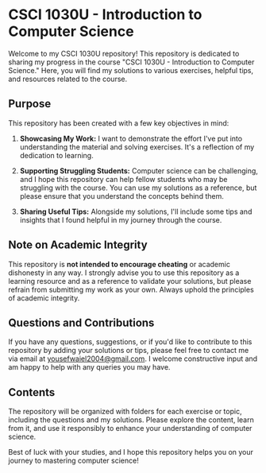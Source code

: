 # CSCI 1030U - Introduction to Computer Science

Welcome to my CSCI 1030U repository! This repository is dedicated to sharing my progress in the course "CSCI 1030U - Introduction to Computer Science." Here, you will find my solutions to various exercises, helpful tips, and resources related to the course. 

## Purpose
This repository has been created with a few key objectives in mind:

1. **Showcasing My Work:** I want to demonstrate the effort I've put into understanding the material and solving exercises. It's a reflection of my dedication to learning.

2. **Supporting Struggling Students:** Computer science can be challenging, and I hope this repository can help fellow students who may be struggling with the course. You can use my solutions as a reference, but please ensure that you understand the concepts behind them.

3. **Sharing Useful Tips:** Alongside my solutions, I'll include some tips and insights that I found helpful in my journey through the course.

## Note on Academic Integrity
This repository is **not intended to encourage cheating** or academic dishonesty in any way. I strongly advise you to use this repository as a learning resource and as a reference to validate your solutions, but please refrain from submitting my work as your own. Always uphold the principles of academic integrity.

## Questions and Contributions
If you have any questions, suggestions, or if you'd like to contribute to this repository by adding your solutions or tips, please feel free to contact me via email at [yousefwaiel2004@gmail.com](mailto:yousefwaiel2004@gmail.com). I welcome constructive input and am happy to help with any queries you may have.

## Contents
The repository will be organized with folders for each exercise or topic, including the questions and my solutions. Please explore the content, learn from it, and use it responsibly to enhance your understanding of computer science.

Best of luck with your studies, and I hope this repository helps you on your journey to mastering computer science!
